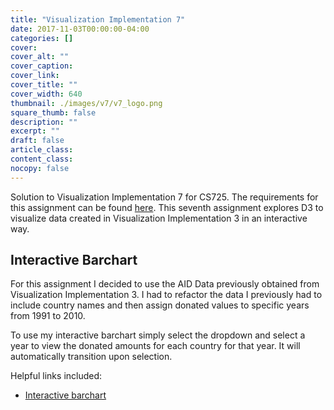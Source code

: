 ```yaml
---
title: "Visualization Implementation 7"
date: 2017-11-03T00:00:00-04:00
categories: []
cover:
cover_alt: ""
cover_caption:
cover_link:
cover_title: ""
cover_width: 640
thumbnail: ./images/v7/v7_logo.png
square_thumb: false
description: ""
excerpt: ""
draft: false
article_class:
content_class:
nocopy: false
---
```

Solution to Visualization Implementation 7 for CS725. The requirements for this
assignment can be found [here](http://www.cs.odu.edu/~mweigle/CS725-F17/VI7).
This seventh assignment explores D3 to visualize data created in Visualization Implementation 3 in an interactive way.

<!--more-->

<link rel="stylesheet" type="text/css" href="../../../styles/home.css">
<style>
.rectangle {
	fill: steelblue;
}
.rectangle:hover {
	fill: orange;
}
.axis {
  font: 10px sans-serif;
}

.axis path,
.axis line {
  fill: none;
  stroke: #000;
  shape-rendering: crispEdges;
}
.bar{
  fill: steelblue;
}
.line {
  fill: none;
  stroke: steelblue;
  stroke-width: 2px;
}
</style>

## Interactive Barchart

For this assignment I decided to use the AID Data previously obtained from Visualization Implementation 3.
I had to refactor the data I previously had to include country names and then assign donated values to specific years from 1991 to 2010.

To use my interactive barchart simply select the dropdown and select a year to view the donated amounts for each country for that year.
It will automatically transition upon selection.

<div id="drop" align=center></div>
<div id="barchart"></div>

Helpful links included:

- [Interactive barchart](http://bl.ocks.org/jonahwilliams/2f16643b999ada7b1909)


<!-- Scripts -->
<script src="../../../scripts/d3.v4.min.js"></script>
<script src="../../../scripts/v7/barchart.js"></script>
